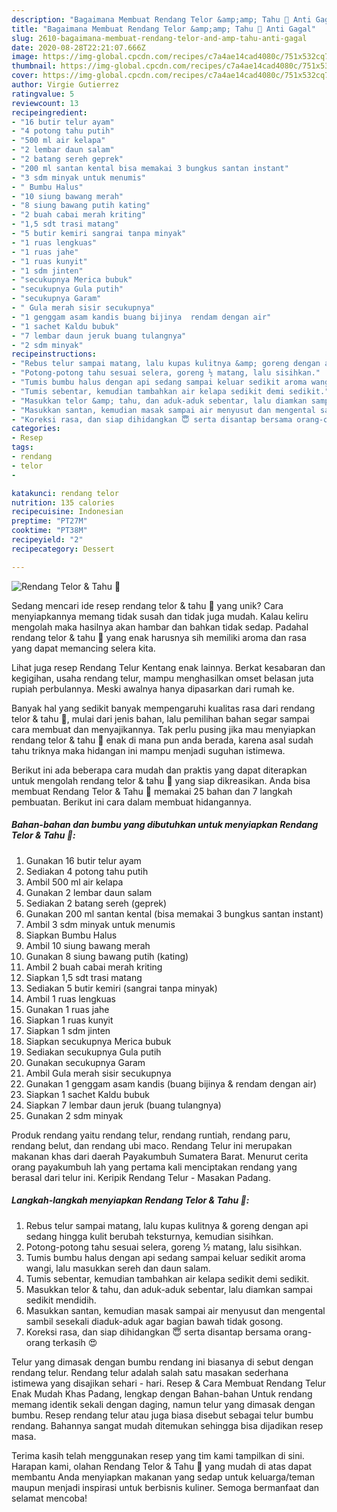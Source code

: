 ```yaml
---
description: "Bagaimana Membuat Rendang Telor &amp;amp; Tahu 🍳 Anti Gagal"
title: "Bagaimana Membuat Rendang Telor &amp;amp; Tahu 🍳 Anti Gagal"
slug: 2610-bagaimana-membuat-rendang-telor-and-amp-tahu-anti-gagal
date: 2020-08-28T22:21:07.666Z
image: https://img-global.cpcdn.com/recipes/c7a4ae14cad4080c/751x532cq70/rendang-telor-tahu-🍳-foto-resep-utama.jpg
thumbnail: https://img-global.cpcdn.com/recipes/c7a4ae14cad4080c/751x532cq70/rendang-telor-tahu-🍳-foto-resep-utama.jpg
cover: https://img-global.cpcdn.com/recipes/c7a4ae14cad4080c/751x532cq70/rendang-telor-tahu-🍳-foto-resep-utama.jpg
author: Virgie Gutierrez
ratingvalue: 5
reviewcount: 13
recipeingredient:
- "16 butir telur ayam"
- "4 potong tahu putih"
- "500 ml air kelapa"
- "2 lembar daun salam"
- "2 batang sereh geprek"
- "200 ml santan kental bisa memakai 3 bungkus santan instant"
- "3 sdm minyak untuk menumis"
- " Bumbu Halus"
- "10 siung bawang merah"
- "8 siung bawang putih kating"
- "2 buah cabai merah kriting"
- "1,5 sdt trasi matang"
- "5 butir kemiri sangrai tanpa minyak"
- "1 ruas lengkuas"
- "1 ruas jahe"
- "1 ruas kunyit"
- "1 sdm jinten"
- "secukupnya Merica bubuk"
- "secukupnya Gula putih"
- "secukupnya Garam"
- " Gula merah sisir secukupnya"
- "1 genggam asam kandis buang bijinya  rendam dengan air"
- "1 sachet Kaldu bubuk"
- "7 lembar daun jeruk buang tulangnya"
- "2 sdm minyak"
recipeinstructions:
- "Rebus telur sampai matang, lalu kupas kulitnya &amp; goreng dengan api sedang hingga kulit berubah teksturnya, kemudian sisihkan."
- "Potong-potong tahu sesuai selera, goreng ½ matang, lalu sisihkan."
- "Tumis bumbu halus dengan api sedang sampai keluar sedikit aroma wangi, lalu masukkan sereh dan daun salam."
- "Tumis sebentar, kemudian tambahkan air kelapa sedikit demi sedikit."
- "Masukkan telor &amp; tahu, dan aduk-aduk sebentar, lalu diamkan sampai sedikit mendidih."
- "Masukkan santan, kemudian masak sampai air menyusut dan mengental sambil sesekali diaduk-aduk agar bagian bawah tidak gosong."
- "Koreksi rasa, dan siap dihidangkan 😇 serta disantap bersama orang-orang terkasih 😍"
categories:
- Resep
tags:
- rendang
- telor
- 

katakunci: rendang telor  
nutrition: 135 calories
recipecuisine: Indonesian
preptime: "PT27M"
cooktime: "PT38M"
recipeyield: "2"
recipecategory: Dessert

---
```



![Rendang Telor &amp; Tahu 🍳](https://img-global.cpcdn.com/recipes/c7a4ae14cad4080c/751x532cq70/rendang-telor-tahu-🍳-foto-resep-utama.jpg)

Sedang mencari ide resep rendang telor &amp; tahu 🍳 yang unik? Cara menyiapkannya memang tidak susah dan tidak juga mudah. Kalau keliru mengolah maka hasilnya akan hambar dan bahkan tidak sedap. Padahal rendang telor &amp; tahu 🍳 yang enak harusnya sih memiliki aroma dan rasa yang dapat memancing selera kita.

Lihat juga resep Rendang Telur Kentang enak lainnya. Berkat kesabaran dan kegigihan, usaha rendang telur, mampu menghasilkan omset belasan juta rupiah perbulannya. Meski awalnya hanya dipasarkan dari rumah ke.

Banyak hal yang sedikit banyak mempengaruhi kualitas rasa dari rendang telor &amp; tahu 🍳, mulai dari jenis bahan, lalu pemilihan bahan segar sampai cara membuat dan menyajikannya. Tak perlu pusing jika mau menyiapkan rendang telor &amp; tahu 🍳 enak di mana pun anda berada, karena asal sudah tahu triknya maka hidangan ini mampu menjadi suguhan istimewa.


Berikut ini ada beberapa cara mudah dan praktis yang dapat diterapkan untuk mengolah rendang telor &amp; tahu 🍳 yang siap dikreasikan. Anda bisa membuat Rendang Telor &amp; Tahu 🍳 memakai 25 bahan dan 7 langkah pembuatan. Berikut ini cara dalam membuat hidangannya.

<!--inarticleads1-->

##### Bahan-bahan dan bumbu yang dibutuhkan untuk menyiapkan Rendang Telor &amp; Tahu 🍳:

1. Gunakan 16 butir telur ayam
1. Sediakan 4 potong tahu putih
1. Ambil 500 ml air kelapa
1. Gunakan 2 lembar daun salam
1. Sediakan 2 batang sereh (geprek)
1. Gunakan 200 ml santan kental (bisa memakai 3 bungkus santan instant)
1. Ambil 3 sdm minyak untuk menumis
1. Siapkan  Bumbu Halus
1. Ambil 10 siung bawang merah
1. Gunakan 8 siung bawang putih (kating)
1. Ambil 2 buah cabai merah kriting
1. Siapkan 1,5 sdt trasi matang
1. Sediakan 5 butir kemiri (sangrai tanpa minyak)
1. Ambil 1 ruas lengkuas
1. Gunakan 1 ruas jahe
1. Siapkan 1 ruas kunyit
1. Siapkan 1 sdm jinten
1. Siapkan secukupnya Merica bubuk
1. Sediakan secukupnya Gula putih
1. Gunakan secukupnya Garam
1. Ambil  Gula merah sisir secukupnya
1. Gunakan 1 genggam asam kandis (buang bijinya &amp; rendam dengan air)
1. Siapkan 1 sachet Kaldu bubuk
1. Siapkan 7 lembar daun jeruk (buang tulangnya)
1. Gunakan 2 sdm minyak


Produk rendang yaitu rendang telur, rendang runtiah, rendang paru, rendang belut, dan rendang ubi maco. Rendang Telur ini merupakan makanan khas dari daerah Payakumbuh Sumatera Barat. Menurut cerita orang payakumbuh lah yang pertama kali menciptakan rendang yang berasal dari telur ini. Keripik Rendang Telur - Masakan Padang. 

<!--inarticleads2-->

##### Langkah-langkah menyiapkan Rendang Telor &amp; Tahu 🍳:

1. Rebus telur sampai matang, lalu kupas kulitnya &amp; goreng dengan api sedang hingga kulit berubah teksturnya, kemudian sisihkan.
1. Potong-potong tahu sesuai selera, goreng ½ matang, lalu sisihkan.
1. Tumis bumbu halus dengan api sedang sampai keluar sedikit aroma wangi, lalu masukkan sereh dan daun salam.
1. Tumis sebentar, kemudian tambahkan air kelapa sedikit demi sedikit.
1. Masukkan telor &amp; tahu, dan aduk-aduk sebentar, lalu diamkan sampai sedikit mendidih.
1. Masukkan santan, kemudian masak sampai air menyusut dan mengental sambil sesekali diaduk-aduk agar bagian bawah tidak gosong.
1. Koreksi rasa, dan siap dihidangkan 😇 serta disantap bersama orang-orang terkasih 😍


Telur yang dimasak dengan bumbu rendang ini biasanya di sebut dengan rendang telur. Rendang telur adalah salah satu masakan sederhana istimewa yang disajikan sehari - hari. Resep &amp; Cara Membuat Rendang Telur Enak Mudah Khas Padang, lengkap dengan Bahan-bahan Untuk rendang memang identik sekali dengan daging, namun telur yang dimasak dengan bumbu. Resep rendang telur atau juga biasa disebut sebagai telur bumbu rendang. Bahannya sangat mudah ditemukan sehingga bisa dijadikan resep masa. 

Terima kasih telah menggunakan resep yang tim kami tampilkan di sini. Harapan kami, olahan Rendang Telor &amp; Tahu 🍳 yang mudah di atas dapat membantu Anda menyiapkan makanan yang sedap untuk keluarga/teman maupun menjadi inspirasi untuk berbisnis kuliner. Semoga bermanfaat dan selamat mencoba!
